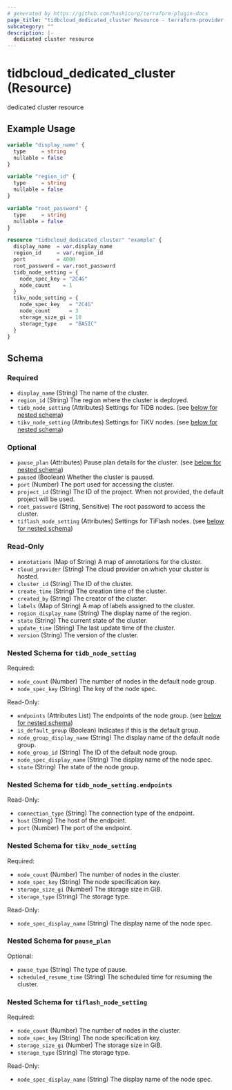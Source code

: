 ```yaml
---
# generated by https://github.com/hashicorp/terraform-plugin-docs
page_title: "tidbcloud_dedicated_cluster Resource - terraform-provider-tidbcloud"
subcategory: ""
description: |-
  dedicated cluster resource
---
```


# tidbcloud_dedicated_cluster (Resource)

dedicated cluster resource

## Example Usage

```terraform
variable "display_name" {
  type     = string
  nullable = false
}

variable "region_id" {
  type     = string
  nullable = false
}

variable "root_password" {
  type     = string
  nullable = false
}

resource "tidbcloud_dedicated_cluster" "example" {
  display_name  = var.display_name
  region_id     = var.region_id
  port          = 4000
  root_password = var.root_password
  tidb_node_setting = {
    node_spec_key = "2C4G"
    node_count    = 1
  }
  tikv_node_setting = {
    node_spec_key   = "2C4G"
    node_count      = 3
    storage_size_gi = 10
    storage_type    = "BASIC"
  }
}
```

<!-- schema generated by tfplugindocs -->
## Schema

### Required

- `display_name` (String) The name of the cluster.
- `region_id` (String) The region where the cluster is deployed.
- `tidb_node_setting` (Attributes) Settings for TiDB nodes. (see [below for nested schema](#nestedatt--tidb_node_setting))
- `tikv_node_setting` (Attributes) Settings for TiKV nodes. (see [below for nested schema](#nestedatt--tikv_node_setting))

### Optional

- `pause_plan` (Attributes) Pause plan details for the cluster. (see [below for nested schema](#nestedatt--pause_plan))
- `paused` (Boolean) Whether the cluster is paused.
- `port` (Number) The port used for accessing the cluster.
- `project_id` (String) The ID of the project. When not provided, the default project will be used.
- `root_password` (String, Sensitive) The root password to access the cluster.
- `tiflash_node_setting` (Attributes) Settings for TiFlash nodes. (see [below for nested schema](#nestedatt--tiflash_node_setting))

### Read-Only

- `annotations` (Map of String) A map of annotations for the cluster.
- `cloud_provider` (String) The cloud provider on which your cluster is hosted.
- `cluster_id` (String) The ID of the cluster.
- `create_time` (String) The creation time of the cluster.
- `created_by` (String) The creator of the cluster.
- `labels` (Map of String) A map of labels assigned to the cluster.
- `region_display_name` (String) The display name of the region.
- `state` (String) The current state of the cluster.
- `update_time` (String) The last update time of the cluster.
- `version` (String) The version of the cluster.

<a id="nestedatt--tidb_node_setting"></a>
### Nested Schema for `tidb_node_setting`

Required:

- `node_count` (Number) The number of nodes in the default node group.
- `node_spec_key` (String) The key of the node spec.

Read-Only:

- `endpoints` (Attributes List) The endpoints of the node group. (see [below for nested schema](#nestedatt--tidb_node_setting--endpoints))
- `is_default_group` (Boolean) Indicates if this is the default group.
- `node_group_display_name` (String) The display name of the default node group.
- `node_group_id` (String) The ID of the default node group.
- `node_spec_display_name` (String) The display name of the node spec.
- `state` (String) The state of the node group.

<a id="nestedatt--tidb_node_setting--endpoints"></a>
### Nested Schema for `tidb_node_setting.endpoints`

Read-Only:

- `connection_type` (String) The connection type of the endpoint.
- `host` (String) The host of the endpoint.
- `port` (Number) The port of the endpoint.



<a id="nestedatt--tikv_node_setting"></a>
### Nested Schema for `tikv_node_setting`

Required:

- `node_count` (Number) The number of nodes in the cluster.
- `node_spec_key` (String) The node specification key.
- `storage_size_gi` (Number) The storage size in GiB.
- `storage_type` (String) The storage type.

Read-Only:

- `node_spec_display_name` (String) The display name of the node spec.


<a id="nestedatt--pause_plan"></a>
### Nested Schema for `pause_plan`

Optional:

- `pause_type` (String) The type of pause.
- `scheduled_resume_time` (String) The scheduled time for resuming the cluster.


<a id="nestedatt--tiflash_node_setting"></a>
### Nested Schema for `tiflash_node_setting`

Required:

- `node_count` (Number) The number of nodes in the cluster.
- `node_spec_key` (String) The node specification key.
- `storage_size_gi` (Number) The storage size in GiB.
- `storage_type` (String) The storage type.

Read-Only:

- `node_spec_display_name` (String) The display name of the node spec.
